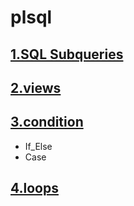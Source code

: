 # plsql
## [1.SQL Subqueries](https://github.com/rehamessa/plsql/tree/main/subquerie)
## [2.views](https://github.com/rehamessa/plsql/tree/main/views)
## [3.condition](https://github.com/rehamessa/plsql/tree/main/condition_statement)
* If_Else 
* Case
## [4.loops](https://github.com/rehamessa/plsql/tree/main/loops)
